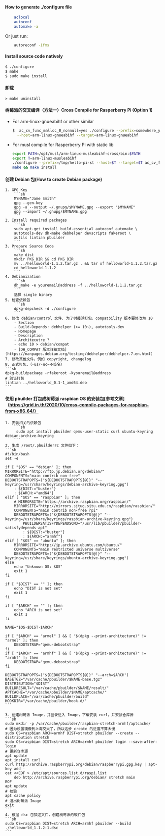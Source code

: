 #### How to generate ./configure file

```sh
    aclocal
    autoconf
    automake -a
```

Or just run:

```sh
    autoreconf -ifms
```

#### Install source code natively

```sh
$ ./configure
$ make
$ sudo make install
```

#### 卸载

    > make uninstall

#### 树莓派的交叉编译（方法一）Cross Compile for Rasperberry Pi (Option 1)

- For arm-linux-gnueabihf or other similar
  ```sh
  $  ac_cv_func_malloc_0_nonnull=yes ./configure --prefix=somewhere_you_like \
    --host=arm-linux-gnueabihf --target=arm-linux-gnueabihf
  ```
- For musl compile for Rasperberry Pi with static lib
  ```sh
  export PATH=/opt/musl/arm-linux-musleabihf-cross/bin:$PATH
  export T=arm-linux-musleabihf
  ./configure --prefix=/tmp/hello-pi-st --host=$T --target=$T ac_cv_func_malloc_0_nonnull=yes LDFLAGS=-static
  make && make install
  ```

#### 创建 Debian 包(How to create Debian package)

    1. GPG Key
        ```sh
        MYNAME="Jame Smith"
        gpg --gen-key
        gpg -a --output ~/.gnupg/$MYNAME.gpg --export "$MYNAME"
        gpg --import ~/.gnupg/$MYNAME.gpg
        ```
    2. Install required packages
        ```sh
        sudo apt-get install build-essential autoconf automake \
        autotools-dev dh-make debhelper devscripts fakeroot \
        xutils lintian pbuilder
        ```
    3. Prepare Source Code
        ```sh
        make dist
        mkdir PKG_DIR && cd PKG_DIR
        mv ../helloworld-1.1.2.tar.gz . && tar xf helloworld-1.1.2.tar.gz
        cd helloworld-1.1.2
        ```
    4. Debianization
        ```sh
        dh_make -e youremail@address -f ../helloworld-1.1.2.tar.gz
        ```
        选择 single binary
    5. 检查依赖包
        ```sh
        dpkg-depcheck -d ./configure
        ```
    6. 修改 debian/control 文件, 为了树莓派打包，compatbility 版本要修改为 10
        - Section
        - Build-Depends: debhelper (>= 10~), autotools-dev
        - Homepage
        - Description
        - Architecutre ?
        - echo 10 > debian/compat
        - [DH_COMPAT 版本详细文档](https://manpages.debian.org/testing/debhelper/debhelper.7.en.html)
    7. 修改其他文件，例如 copyright, changelog
    8. 正式打包，（-us/-uc=不签名）
    ```sh
    dpkg-buildpackage -rfakeroot -kyouremail@address
    # 验证打包
    lintian ../helloworld_0.1-1_amd64.deb
    ```

#### 使用 pbuilder 打包成树莓派 raspbian OS 的安装包[参考文章]（https://grid.in.th/2020/10/cross-compile-packages-for-raspbian-from-x86_64/）

    1. 安装相关的依赖包
        ```sh
         sudo apt install pbuilder qemu-user-static curl ubuntu-keyring debian-archive-keyring
        ```
    2. 生成 /root/.pbuilderrc 文件如下：
    ```sh
    #!/bin/bash
    set -e

    if [ "$OS" == "debian" ]; then
    MIRRORSITE="http://ftp.jp.debian.org/debian/"
    COMPONENTS="main contrib non-free"
    DEBOOTSTRAPOPTS=("${DEBOOTSTRAPOPTS[@]}" "--keyring=/usr/share/keyrings/debian-archive-keyring.gpg")
        : ${DIST:="buster"}
        : ${ARCH:="amd64"}
    elif [ "$OS" == "raspbian" ]; then
        # MIRRORSITE="https://archive.raspbian.org/raspbian/"
        MIRRORSITE="http://mirrors.sjtug.sjtu.edu.cn/raspbian/raspbian/"
        COMPONENTS="main contrib non-free rpi"
        DEBOOTSTRAPOPTS=("${DEBOOTSTRAPOPTS[@]}" "--keyring=/usr/share/keyrings/raspbian-archive-keyring.gpg")
            PBUILDERSATISFYDEPENDSCMD="/usr/lib/pbuilder/pbuilder-satisfydepends-apt"
            : ${DIST:="buster"}
            : ${ARCH:="armhf"}
    elif [ "$OS" == "ubuntu" ]; then
        MIRRORSITE="http://jp.archive.ubuntu.com/ubuntu/"
        COMPONENTS="main restricted universe multiverse"
        DEBOOTSTRAPOPTS=("${DEBOOTSTRAPOPTS[@]}" "--keyring=/usr/share/keyrings/ubuntu-archive-keyring.gpg")
    else
        echo "Unknown OS: $OS"
        exit 1
    fi

    if [ "$DIST" == "" ]; then
        echo "DIST is not set"
        exit 1
    fi

    if [ "$ARCH" == "" ]; then
        echo "ARCH is not set"
        exit 1
    fi

    NAME="$OS-$DIST-$ARCH"

    if [ "$ARCH" == "armel" ] && [ "$(dpkg --print-architecture)" != "armel" ]; then
        DEBOOTSTRAP="qemu-debootstrap"
    fi
    if [ "$ARCH" == "armhf" ] && [ "$(dpkg --print-architecture)" != "armhf" ]; then
        DEBOOTSTRAP="qemu-debootstrap"
    fi

    DEBOOTSTRAPOPTS=("${DEBOOTSTRAPOPTS[@]}" "--arch=$ARCH")
    BASETGZ="/var/cache/pbuilder/$NAME-base.tgz"
    DISTRIBUTION="$DIST"
    BUILDRESULT="/var/cache/pbuilder/$NAME/result/"
    APTCACHE="/var/cache/pbuilder/$NAME/aptcache/"
    BUILDPLACE="/var/cache/pbuilder/build"
    HOOKDIR="/var/cache/pbuilder/hook.d/"
    ```

    3. 创建树莓派 Image，并登录进入 Image，下载安装 curl，并安装仓库源
    ```sh
    sudo mkdir -p /var/cache/pbuilder/raspbian-stretch-armhf/aptcache/
    # 因为设置镜像到上海交大了，所以这步 create 的进度不算太慢
    sudo OS=raspbian ARCH=armhf DIST=stretch pbuilder --create --distribution stretch
    sudo OS=raspbian DIST=stretch ARCH=armhf pbuilder login --save-after-login
    # 更新仓库源
    apt update
    apt install curl
    curl http://archive.raspberrypi.org/debian/raspberrypi.gpg.key | apt-key add -
    cat <<EOF > /etc/apt/sources.list.d/raspi.list
        deb http://archive.raspberrypi.org/debian/ stretch main
    EOF
    apt update
    # 校验
    apt cache policy
    # 退出树莓派 Image
    exit
    ```
    4. 根据 dsc 包描述文件，创建树莓派的软件包
    ```sh
    sudo OS=raspbian DIST=stretch ARCH=armhf pbuilder --build ./helloworld_1.1.2-1.dsc
    ```
